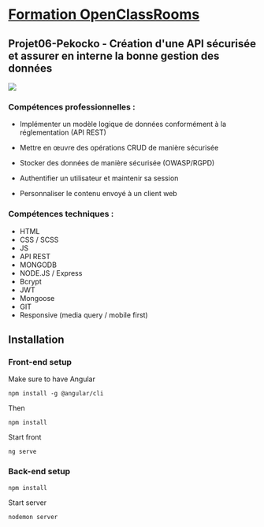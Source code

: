 # [Formation OpenClassRooms](https://openclassrooms.com/fr/paths/185-developpeur-web)
## Projet06-Pekocko - Création d'une API sécurisée et assurer en interne la bonne gestion des données

![](presentation_gif.gif)

### Compétences professionnelles :

- Implémenter un modèle logique de données conformément à la réglementation (API REST)

-  Mettre en œuvre des opérations CRUD de manière sécurisée

- Stocker des données de manière sécurisée (OWASP/RGPD)

- Authentifier un utilisateur et maintenir sa session

- Personnaliser le contenu envoyé à un client web

### Compétences techniques :

- HTML
- CSS / SCSS
- JS
- API REST
- MONGODB
- NODE.JS / Express
- Bcrypt
- JWT
- Mongoose
- GIT
- Responsive (media query / mobile first)

## Installation

### Front-end setup
Make sure to have Angular
```
npm install -g @angular/cli
```
Then
```
npm install
```
Start front
```
ng serve
```
### Back-end setup
```
npm install
```
Start server
```
nodemon server
```
